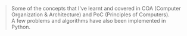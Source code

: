 >    Some of the concepts that I've learnt and covered in COA (Computer Organization & Architecture) and PoC (Principles of Computers).  
>    A few problems and algorithms have also been implemented in Python.  

